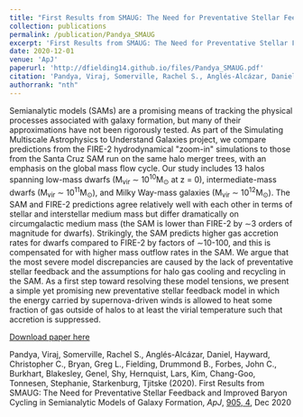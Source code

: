 ```yaml
---
title: "First Results from SMAUG: The Need for Preventative Stellar Feedback and Improved Baryon Cycling in Semianalytic Models of Galaxy Formation"
collection: publications
permalink: /publication/Pandya_SMAUG
excerpt: 'First Results from SMAUG: The Need for Preventative Stellar Feedback and Improved Baryon Cycling in Semianalytic Models of Galaxy Formation'
date: 2020-12-01
venue: 'ApJ'
paperurl: 'http://dfielding14.github.io/files/Pandya_SMAUG.pdf'
citation: 'Pandya, Viraj, Somerville, Rachel S., Anglés-Alcázar, Daniel, Hayward, Christopher C., Bryan, Greg L., Fielding, Drummond B., Forbes, John C., Burkhart, Blakesley, Genel, Shy, Hernquist, Lars, Kim, Chang-Goo, Tonnesen, Stephanie, Starkenburg, Tjitske. &quot;First Results from SMAUG: The Need for Preventative Stellar Feedback and Improved Baryon Cycling in Semianalytic Models of Galaxy Formation &quot; <i>ApJ</i>  ApJ, 905, 4, Dec 2020'
authorrank: "nth"
---
```

Semianalytic models (SAMs) are a promising means of tracking the physical processes associated with galaxy formation, but many of their approximations have not been rigorously tested. As part of the Simulating Multiscale Astrophysics to Understand Galaxies project, we compare predictions from the FIRE-2 hydrodynamical "zoom-in" simulations to those from the Santa Cruz SAM run on the same halo merger trees, with an emphasis on the global mass flow cycle. Our study includes 13 halos spanning low-mass dwarfs (M<sub>vir</sub> ∼ 10<sup>10</sup>M<sub>⊙</sub> at z = 0), intermediate-mass dwarfs (M<sub>vir</sub> ∼ 10<sup>11</sup>M<sub>⊙</sub>), and Milky Way-mass galaxies (M<sub>vir</sub> ∼ 10<sup>12</sup>M<sub>⊙</sub>). The SAM and FIRE-2 predictions agree relatively well with each other in terms of stellar and interstellar medium mass but differ dramatically on circumgalactic medium mass (the SAM is lower than FIRE-2 by ∼3 orders of magnitude for dwarfs). Strikingly, the SAM predicts higher gas accretion rates for dwarfs compared to FIRE-2 by factors of ∼10-100, and this is compensated for with higher mass outflow rates in the SAM. We argue that the most severe model discrepancies are caused by the lack of preventative stellar feedback and the assumptions for halo gas cooling and recycling in the SAM. As a first step toward resolving these model tensions, we present a simple yet promising new preventative stellar feedback model in which the energy carried by supernova-driven winds is allowed to heat some fraction of gas outside of halos to at least the virial temperature such that accretion is suppressed.

[Download paper here](http://dfielding14.github.io/files/Pandya_SMAUG.pdf)

Pandya, Viraj, Somerville, Rachel S., Anglés-Alcázar, Daniel, Hayward, Christopher C., Bryan, Greg L., Fielding, Drummond B., Forbes, John C., Burkhart, Blakesley, Genel, Shy, Hernquist, Lars, Kim, Chang-Goo, Tonnesen, Stephanie, Starkenburg, Tjitske (2020). First Results from SMAUG: The Need for Preventative Stellar Feedback and Improved Baryon Cycling in Semianalytic Models of Galaxy Formation, <i>ApJ</i>, [905, 4](https://iopscience.iop.org/article/10.3847/1538-4357/abc3c1), Dec 2020